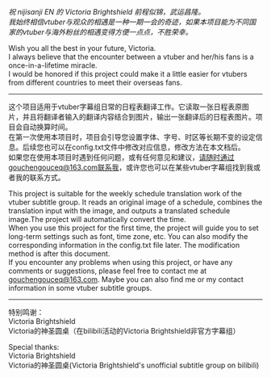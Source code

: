*祝 nijisanji EN 的 Victoria Brightshield 前程似锦，武运昌隆。*  
*我始终相信vtuber与观众的相遇是一种一期一会的奇迹，如果本项目能为不同国家的vtuber与海外粉丝的相遇变得方便一点点，不胜荣幸。*

Wish you all the best in your future, Victoria.  
I always believe that the encounter between a vtuber and her/his fans is a once-in-a-lifetime miracle.  
I would be honored if this project could make it a little easier for vtubers from different countries to meet their overseas fans.

--------------------------------------------------------------------------

这个项目适用于vtuber字幕组日常的日程表翻译工作。它读取一张日程表原图片，并且将翻译者输入的翻译内容结合到图片，输出一张翻译后的日程表图片。项目会自动换算时间。  
在第一次使用本项目时，项目会引导您设置字体、字号、时区等长期不变的设定信息。后续您也可以在config.txt文件中修改对应信息，修改方法在本文档后。  
如果您在使用本项目时遇到任何问题，或有任何意见和建议，请随时通过gouchengouceq@163.com联系我，或许您也可以在某些vtuber字幕组找到我或者我的联系方式。  

This project is suitable for the weekly schedule translation work of the vtuber subtitle group. It reads an original image of a schedule, combines the translation input with the image, and outputs a translated schedule image.The project will automatically convert the time.  
When you use this project for the first time, the project will guide you to set long-term settings such as font, time zone, etc. You can also modify the corresponding information in the config.txt file later. The modification method is after this document.  
If you encounter any problems when using this project, or have any comments or suggestions, please feel free to contact me at gouchengouceq@163.com. Maybe you can also find me or my contact information in some vtuber subtitle groups.

--------------------------------------------------------------------------

特别鸣谢：  
Victoria Brightshield  
Victoria的神圣圆桌（在bilibili活动的Victoria Brightshield非官方字幕组）

Special thanks:   
Victoria Brightshield  
Victoria的神圣圆桌(Victoria Brightshield's unofficial subtitle group on bilibili)
